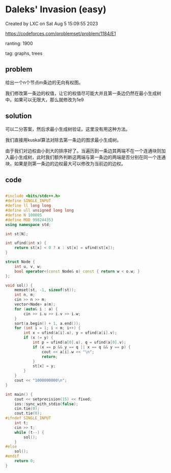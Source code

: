 # Daleks' Invasion (easy)

Created by LXC on Sat Aug  5 15:09:55 2023

https://codeforces.com/problemset/problem/1184/E1

ranting: 1900

tag: graphs, trees

## problem

给出一个n个节点m条边的无向有权图。

我们修改第一条边的权值，让它的权值尽可能大并且第一条边仍然在最小生成树中。如果可以无限大，那么就修改为1e9

## solution

可以二分答案，然后求最小生成树验证。这里没有用这种方法。

我们直接用kuskal算法对除去第一条边的图求最小生成树。

由于我们对边权由小到大的排序好了。当遍历到一条边其两端不在一个连通块则加入最小生成树，此时我们额外判断这两端与第一条边的两端是否分别在同一个连通块，如果是则第一条边的边权最大可以修改为当前边的边权。

## code

``` cpp

#include <bits/stdc++.h>
#define SINGLE_INPUT
#define ll long long
#define ull unsigned long long
#define N 100005
#define MOD 998244353
using namespace std;

int st[N];

int ufind(int x) {
    return st[x] < 0 ? x : st[x] = ufind(st[x]);
}

struct Node {
    int u, v, w;
    bool operator<(const Node& o) const { return w < o.w; }
};

void sol() {
    memset(st, -1, sizeof(st));
    int n, m;
    cin >> n >> m;
    vector<Node> a(m);
    for (auto& i : a) {
        cin >> i.u >> i.v >> i.w;
    }
    sort(a.begin() + 1, a.end());
    for (int i = 1; i < m; i++) {
        int x = ufind(a[i].u), y = ufind(a[i].v);
        if (x != y) {
            int p = ufind(a[0].u), q = ufind(a[0].v);
            if (x == p && y == q || x == q && y == p) {
                cout << a[i].w << "\n";
                return;
            }
            st[x] = y;
        }
    }
    cout << "1000000000\n";
}

int main() {
    cout << setprecision(15) << fixed;
    ios::sync_with_stdio(false);
    cin.tie(0);
    cout.tie(0);
#ifndef SINGLE_INPUT
    int t;
    cin >> t;
    while (t--) {
        sol();
    }
#else
    sol();
#endif
    return 0;
}

```
